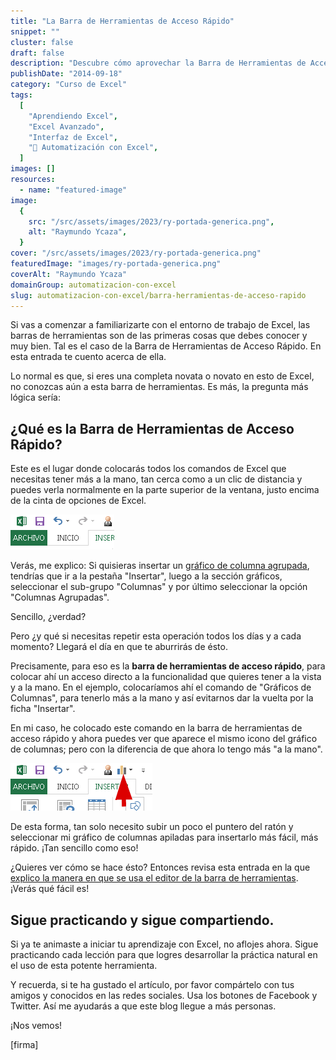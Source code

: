 ```yaml
---
title: "La Barra de Herramientas de Acceso Rápido"
snippet: ""
cluster: false
draft: false
description: "Descubre cómo aprovechar la Barra de Herramientas de Acceso Rápido en Excel y optimiza tu flujo de trabajo."
publishDate: "2014-09-18"
category: "Curso de Excel"
tags:
  [
    "Aprendiendo Excel",
    "Excel Avanzado",
    "Interfaz de Excel",
    "🤖 Automatización con Excel",
  ]
images: []
resources:
  - name: "featured-image"
image:
  {
    src: "/src/assets/images/2023/ry-portada-generica.png",
    alt: "Raymundo Ycaza",
  }
cover: "/src/assets/images/2023/ry-portada-generica.png"
featuredImage: "images/ry-portada-generica.png"
coverAlt: "Raymundo Ycaza"
domainGroup: automatizacion-con-excel
slug: automatizacion-con-excel/barra-herramientas-de-acceso-rapido
---
```


Si vas a comenzar a familiarizarte con el entorno de trabajo de Excel, las barras de herramientas son de las primeras cosas que debes conocer y muy bien. Tal es el caso de la Barra de Herramientas de Acceso Rápido. En esta entrada te cuento acerca de ella.

Lo normal es que, si eres una completa novata o novato en esto de Excel, no conozcas aún a esta barra de herramientas. Es más, la pregunta más lógica sería:

## ¿Qué es la Barra de Herramientas de Acceso Rápido?

Este es el lugar donde colocarás todos los comandos de Excel que necesitas tener más a la mano, tan cerca como a un clic de distancia y puedes verla normalmente en la parte superior de la ventana, justo encima de la cinta de opciones de Excel.

![](/src/assets/images/2023/img_541764dbe9183.png)

Verás, me explico: Si quisieras insertar un [gráfico de columna agrupada](http://raymundoycaza.com/crear-un-grafico-de-columnas-en-excel/ "Crear un gráfico de Columnas en Excel"), tendrías que ir a la pestaña "Insertar", luego a la sección gráficos, seleccionar el sub-grupo "Columnas" y por último seleccionar la opción "Columnas Agrupadas".

Sencillo, ¿verdad?

Pero ¿y qué si necesitas repetir esta operación todos los días y a cada momento? Llegará el día en que te aburrirás de ésto.

Precisamente, para eso es la **barra de herramientas de acceso rápido**, para colocar ahí un acceso directo a la funcionalidad que quieres tener a la vista y a la mano. En el ejemplo, colocaríamos ahí el comando de "Gráficos de Columnas", para tenerlo más a la mano y así evitarnos dar la vuelta por la ficha "Insertar".

En mi caso, he colocado este comando en la barra de herramientas de acceso rápido y ahora puedes ver que aparece el mismo icono del gráfico de columnas; pero con la diferencia de que ahora lo tengo más "a la mano".

![](/src/assets/images/2023/img_54176580e317d.png)

De esta forma, tan solo necesito subir un poco el puntero del ratón y seleccionar mi gráfico de columnas apiladas para insertarlo más fácil, más rápido. ¡Tan sencillo como eso!

¿Quieres ver cómo se hace ésto? Entonces revisa esta entrada en la que [explico la manera en que se usa el editor de la barra de herramientas](http://raymundoycaza.com/como-agregar-una-macro-la-barra-de-herramientas-acceso-rapido/ "Cómo agregar una macro a la barra de herramientas de acceso rápido en Excel"). ¡Verás qué fácil es!

## Sigue practicando y sigue compartiendo.

Si ya te animaste a iniciar tu aprendizaje con Excel, no aflojes ahora. Sigue practicando cada lección para que logres desarrollar la práctica natural en el uso de esta potente herramienta.

Y recuerda, si te ha gustado el artículo, por favor compártelo con tus amigos y conocidos en las redes sociales. Usa los botones de Facebook y Twitter. Así me ayudarás a que este blog llegue a más personas.

¡Nos vemos!

\[firma\]

